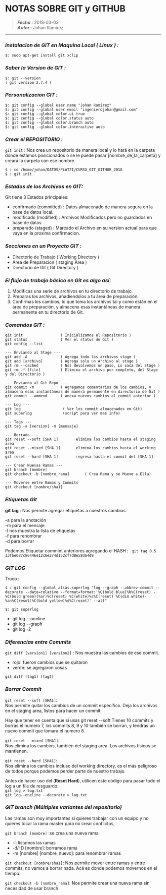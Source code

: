 # NOTAS SOBRE GIT y GITHUB
> ***Fecha*** : 2018-03-03  
> ***Autor*** : Johan Ramirez
***

### ***Instalacion de GIT en Maquina Local ( Linux ) :***
``` 
$: sudo apt-get install git xclip
```

### ***Saber la Version de GIT :***
```   
$: git --version
( git version 2.7.4 )
```

### ***Personalizacion GIT :***
```
$: git config --global user.name "Johan Ramirez"
$: git config --global user.email "ingenierojohan@gmail.com"
$: git config --global color.ui true
$: git config --global color.status auto
$: git config --global color.branch auto
$: git config --global color.interactive auto
```
   
### ***Crear el REPOSITORIO :***
`git init` :  Nos crea un repositorio de manera local y lo hará en la carpeta donde estamos posicionados o se le puede pasar [nombre_de_la_carpeta] y creará la carpeta con ese nombre.
```
$ : cd /home/johan/DATOS/PLATZI/CURSO_GIT_GITHUB_2018
$ : git init 
```

### ***Estados de los Archivos en GIT:***
Git tiene 3 Estados principales:    
* confirmado (committed) : Datos almacenado de manera segura en la base de datos local.
* modificado (modified) : Archivos Modificados pero no guardados en base de datos
* preparado (staged) : Marcado el Archivo en su version actual para que vaya en la proxima confirmacion.

### ***Secciones en un Proyecto GIT :***
* Directorio de Trabajo ( Working Directory )
* Area de Preparacion ( staging Area )
* Directorio de Git ( Git Directory )


### ***El flujo de trabajo básico en Git es algo así:***
1. Modificas una serie de archivos en tu directorio de trabajo.
2. Preparas los archivos, añadiendolos a tu área de preparación.
3. Confirmas los cambios, lo que toma los archivos tal y como están en el área de preparación, y almacena esas instantáneas de manera permanente en tu directorio de Git.


### ***Comandos GIT :***
```
git init                 ( Inicializamos el Repositorio )
git status               ( Ver el status de Git )
git config --list

--- Enviando al Stage ---
git add -A               ( Agrega todo los archivos stage )
git add [archivo]        ( Agrega solo un Archivo al stage )
git rm --cached          ( Nos devolvemos un paso, Lo saca del stage )
git rm -f [file]         ( Elimina el archivo por completo, del Stage y del Directorio )

--- Enviando al Git Repo ---
git commit -m            ( Agregamos comentarios de los cambios, y almacena esas instantáneas de manera permanente en directorio de Git )
git commit --ammend      ( anexa nuevos cambios al commit anterior )

--- Log ---
git log                   ( Ver los commit almacenados en Git)
git superlog              (script para ver mas info)                      

--- Tags ---
git tag -a [version] -m [mensaje]

--- Borrado ---
git reset --soft [SHA 1]        elimina los cambios hasta el staging area
git reset --mixed [SHA 1]       elimina los cambios hasta el working area
git reset --hard [SHA 1]        regresa hasta el commit del [SHA 1]

--- Crear Nuevas Ramas ---
git branch [nombre]
git checkout -b [nombre_rama]       ( Crea Rama y se Mueve a Ella)

--- Moverse entre Ramas y Commits
git checkout [nombre/sha1]

```
### ***Etiquetas Git*** ###
__git tag__ : Nos permite agregar etiquetas a nuestros cambios.

-a para la anotación  
-m para el mensaje  
-l nos muestra la lista de etiquetas  
-f para renombrar  
-d para borrar 

Podemos Etiquetar commint anteriores agregando el HASH : ` git tag 0.5 13fbe687c86446e12c6e274d152cf7d8e58d64d9`


### ***GIT LOG*** ###
Truco : 
```
$ : git config --global alias.superlog "log --graph --abbrev-commit --decorate --date=relative --format=format:'%C(bold blue)%h%C(reset) - %C(bold green)(%ar)%C(reset) %C(white)%s%C(reset) %C(dim white)- %an%C(reset)%C(bold yellow)%d%C(reset)' --all"
```
`$: git superlog` 

* git log --oneline
* git log --graph
* git log -2

### ***Diferencias entre Commits***
`git diff [version1] [version2]` : 
Nos muestra las cambios de ese commit.
* rojo: fueron cambios que se quitaron
* verde: se agregaron cosas

`git diff [tag1] [tag2]`


### ***Borrar Commit*** ###
`git reset --soft [SHA1]`:  
 Nos permite quitar los cambios de un commit específico. Deja los archivos en el staging area, listos para hacer un commit.

Hay que tener en cuenta que si usas git reset --soft
Tienes 10 commits y borras el numero 7, los commits 8, 9 y 10 también se borran, y tendras un nuevo commit que tomara el numero 8.

`git reset --mixed [SHA1]`:  
 Nos elimina los cambios, también del staging area. Los archivos físicos se mantienen.

`git reset --hard [SHA1]`:   
Nos elimina los cambios incluso del working directory, es el más peligroso de todos porque podemos perder parte de nuestro trabajo.

Antes de hacer uso del (__Reset Hard__), utilicen este código para pasar todo el log a un file de resguardo.  
`git log > log.txt`  
`git log--oneline --decorate > log.txt`


### ***GIT branch (Múltiples variantes del repositorio)***
Las ramas son muy importantes si quieres trabajar con un equipo y no quieres tocar la rama master para no crear conflictos,

`git branch [nombre]` :se crea una nueva rama
* -l: listamos las ramas
* -d/-D [nombre]: borramos rama
* -m [nombre] [nombre_nuevo]: para renombrar ramas

`git checkout [nombre/sha1]`: Nos permite mover entre ramas y entre commits, no vamos a borrar nada. Acá es donde podemos movernos en el tiempo.

`git checkout -b [nombre_rama]`: Nos permite crear una nueva rama sin necesidad de usar branch
